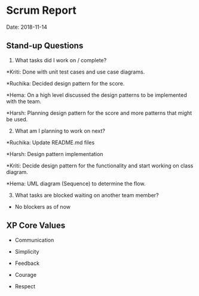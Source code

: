 # Scrum Report

Date: 2018-11-14

## Stand-up Questions

1. What tasks did I work on / complete?


*Kriti: Done with unit test cases and use case diagrams.

*Ruchika: Decided design pattern for the score.

*Hema: On a high level discussed the design patterns to be implemented with the team.

*Harsh: Planning design pattern for the score and more patterns that might be used.


2. What am I planning to work on next?

*Ruchika: Update README.md files

*Harsh: Design pattern implementation

*Kriti: Decide design pattern for the functionality and start working on class diagram.

*Hema: UML diagram (Sequence) to determine the flow.


3. What tasks are blocked waiting on another team member?

* No blockers as of now

## XP Core Values

- Communication


- Simplicity


- Feedback


- Courage


- Respect

